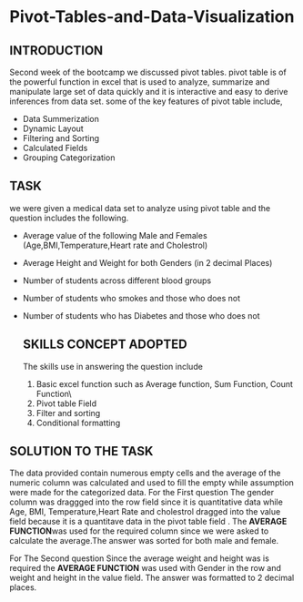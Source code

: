 # Pivot-Tables-and-Data-Visualization
## INTRODUCTION
Second week of the bootcamp we discussed pivot tables.
pivot table is of the powerful function in excel that is used to analyze, summarize and manipulate large set of data quickly and it is interactive and easy to derive inferences from data set. some of the key features of pivot table include,
-  Data Summerization
-  Dynamic Layout
-  Filtering and Sorting
-  Calculated Fields
-  Grouping Categorization
## TASK
we were given a medical data set to analyze using pivot table and the question includes the following.
- Average value of the following Male and Females (Age,BMI,Temperature,Heart rate and Cholestrol)
- Average Height and Weight for both Genders (in 2 decimal Places)
- Number of students across different blood groups
- Number of students who smokes and those who does not
- Number of students who has Diabetes and those who does not

  ## SKILLS CONCEPT ADOPTED
  The skills use in answering the question include
  1. Basic excel function such as Average function, Sum Function, Count Function\
  2. Pivot table Field
  3. Filter and sorting
  4. Conditional formatting
     
 ## SOLUTION TO THE TASK
 The data provided contain numerous empty cells and the average of the numeric column was calculated and used to fill the empty while assumption were made for the categorized data.
For the First question
The gender column was draggged into the row field since it is quantitative data while Age, BMI, Temperature,Heart Rate and cholestrol dragged into the value field because it is a quantitave data in the pivot table field . The **AVERAGE FUNCTION**was used for the required column since we were asked to calculate the average.The answer was sorted for both male and female.

For The Second question
Since the average weight and height was is required the **AVERAGE FUNCTION** was used with Gender in the row and weight and height in the value field. The answer was formatted to 2 decimal places.

 
